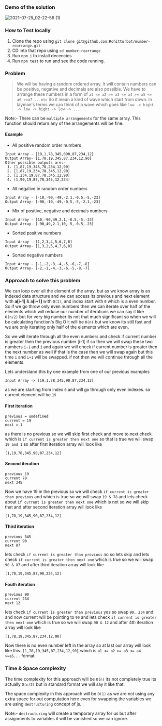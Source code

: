 ### Demo of the solution

![2021-07-25_02-22-59 (1)](https://user-images.githubusercontent.com/40739903/126880854-eb577f52-6003-4fbc-9477-b3612d56bf55.gif)

### How to Test locally

1. Clone the repo using `git clone git@github.com:Rohitturbot/number-rearrange.git`
2. CD into that repo using `cd number-rearrange`
3. Run `npm i` to install decencies
4. Run `npm test` to run and see the code running.

### Problem

> We will be having a random ordered array, It will contain numbers can be positive, negative and decimals are also possible. We have to arrange these numbers in a form of `a1 <= a2 >= a3 <= a4 >= a5 <= a6 >=a7 ...etc` So it mean a kind of wave which start from down. In layman's terms we can think of a wave which goes like `low -> hight -> low -> hight -> low -> ...`

Note:- There can be `multiple arrangements` for the same array. This function should return any of the arrangements will be fine.
#### Example

- All positive random order numbers
```
Input Array - [19,1,78,345,090,87,234,12]
Output Array- [1,78,19,345,87,234,12,90]
Other possible outputs are:-
 1. [1,87,19,345,78,234,12,90]
 2. [1,87,19,234,78,345,12,90]
 3. [1,234,19,87,78,345,12,90]
 4. [1,90,19,87,78,345,12,234]
```

- All negative in random order numbers
```
Input Array - [-10,-90,-49,-2.1,-0.5,-5,-23]
Output Array- [-90,-10,-49,-0.5,-5,-2.1,-23]
```

- Mix of positive, negative and decimals numbers
```
Input Array - [10,-90,49,2.1,-0.5,-5,-23]
Output Array- [-90,49,2.1,10,-5,-0.5,-23]
```

- Sorted positive numbers
```
Input Array - [1,2,3,4,5,6,7,8]
Output Array- [1,3,2,5,4,7,6,8]
```

- Sorted negative numbers
```
Input Array - [-1,-2,-3,-4,-5,-6,-7,-8]
Output Array- [-2,-1,-4,-3,-6,-5,-8,-7]
```

### Approach to solve this problem

We can loop over all the element of the array, but as we know array is an indexed data structure and we can access its previous and next element with **a[i-1]** & **a[i+1]** with `O(1)`, and index start with `0` which is a even number. So if we go throw only even numbers then we can iterate over half of the elements which will reduce our number of iterations we can say it like `O(n/2)` but for very big number its not that much significant so when we will be calculating function's Big O it will be `O(n)` but we know its still fast and we are only iterating only half of the elements which are even.

So we will iterate through all the even numbers and check if current number is greater then the previous number [i-1] if so then we will swap these two numbers `i-1` and `i` and again we will check if current number is greater then the next number as well if that is the case then we will swap again but this time `i` and `i+1` will be swapped. if not then we will continue through all the elements.

Lets understand this by one example from one of our previous examples
```
Input Array -> [19,1,78,345,90,87,234,12]
```

as we are starting from index `0` and will go through only even indexes. so current element will be `19`

#### First iteration

```
previous = undefined
current = 19
next = 1
```
as there is no previous so we will skip first check and move to next check which is `if current is greater then next one` so that is true we will swap `19 and 1` so after first iteration array will look like
```
[1,19,78,345,90,87,234,12]
```

#### Second iteration

```
previous 19
current 78
next 345
```
Now we have 19 in the previous so we will check `if current is greater than previous` and which is true so we will swap `19 & 78` and lets check about `if current is greater then next one` which is not so we will skip that and after second iteration array will look like
```
[1,78,19,345,90,87,234,12]
```

#### Third iteration

```
previous 345
current 90
next 87
```
lets check `if current is greater than previous` no so lets skip and lets check `if current is greater then next one` which is true so we will swap `90 & 87` and after third iteration array will look like
```
[1,78,19,345,87,90,234,12]
```

#### Fouth iteration

```
previous 90
current 234
next 12
```
lets check `if current is greater than previous` yes so swap `90, 234` and and now current will be pointing to `90` and lets check `if current is greater then next one` which is true so we will swap `90 & 12` and after 4th iteration array will look like
```
[1,78,19,345,87,234,12,90]
```

Now there is no even number left in the array so at last our array will look like this. `[1,78,19,345,87,234,12,90]` which is
`a1 <= a2 >= a3 <= a4 >=a5...` format


### Time & Space complexity

The time complexity for this approach will be `O(n)` its not completely true its actually `O(n/2)` but in standard format we will say it like that.


The space complexity in this approach will be `O(1)` as we are not using any extra space for out computation here even for swapping the variables we are using `destructuring` concept of js.

Note:- `destructuring` will create a temporary array for us but after assignments to variables it will be vanished so we can ignore.
